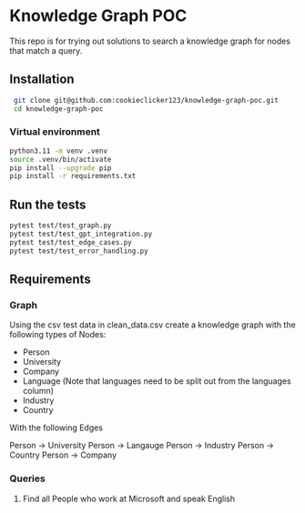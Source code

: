 # Knowledge Graph POC
This repo is for trying out solutions to search a knowledge graph for nodes that match a query.

## Installation

```bash
 git clone git@github.com:cookieclicker123/knowledge-graph-poc.git
 cd knowledge-graph-poc
```

### Virtual environment

```bash
python3.11 -m venv .venv
source .venv/bin/activate
pip install --upgrade pip
pip install -r requirements.txt
```

## Run the tests

```bash
pytest test/test_graph.py
pytest test/test_gpt_integration.py
pytest test/test_edge_cases.py
pytest test/test_error_handling.py
```

## Requirements

### Graph

Using the csv test data in clean_data.csv create a knowledge graph with the following types of Nodes:

- Person
- University
- Company
- Language (Note that languages need to be split out from the languages column)
- Industry
- Country

With the following Edges

Person -> University
Person -> Langauge
Person -> Industry
Person -> Country
Person -> Company

### Queries

1. Find all People who work at Microsoft and speak English
